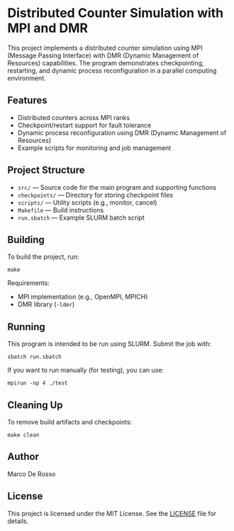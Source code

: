 # Distributed Counter Simulation with MPI and DMR

This project implements a distributed counter simulation using MPI (Message Passing Interface) with DMR (Dynamic Management of Resources) capabilities. The program demonstrates checkpointing, restarting, and dynamic process reconfiguration in a parallel computing environment.

## Features
- Distributed counters across MPI ranks
- Checkpoint/restart support for fault tolerance
- Dynamic process reconfiguration using DMR (Dynamic Management of Resources)
- Example scripts for monitoring and job management

## Project Structure
- `src/` — Source code for the main program and supporting functions
- `checkpoints/` — Directory for storing checkpoint files
- `scripts/` — Utility scripts (e.g., monitor, cancel)
- `Makefile` — Build instructions
- `run.sbatch` — Example SLURM batch script

## Building
To build the project, run:

```
make
```

Requirements:
- MPI implementation (e.g., OpenMPI, MPICH)
- DMR library (`-ldmr`)

## Running
This program is intended to be run using SLURM. Submit the job with:

```
sbatch run.sbatch
```

If you want to run manually (for testing), you can use:

```
mpirun -np 4 ./test
```

## Cleaning Up
To remove build artifacts and checkpoints:

```
make clean
```

## Author
Marco De Rosso

## License
This project is licensed under the MIT License. See the [LICENSE](LICENSE) file for details.

